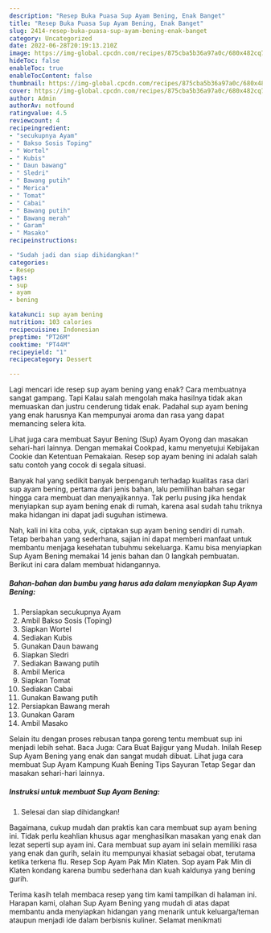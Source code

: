 ```yaml
---
description: "Resep Buka Puasa Sup Ayam Bening, Enak Banget"
title: "Resep Buka Puasa Sup Ayam Bening, Enak Banget"
slug: 2414-resep-buka-puasa-sup-ayam-bening-enak-banget
category: Uncategorized
date: 2022-06-28T20:19:13.210Z
image: https://img-global.cpcdn.com/recipes/875cba5b36a97a0c/680x482cq70/sup-ayam-bening-foto-resep-utama.jpg
hideToc: false
enableToc: true
enableTocContent: false
thumbnail: https://img-global.cpcdn.com/recipes/875cba5b36a97a0c/680x482cq70/sup-ayam-bening-foto-resep-utama.jpg
cover: https://img-global.cpcdn.com/recipes/875cba5b36a97a0c/680x482cq70/sup-ayam-bening-foto-resep-utama.jpg
author: Admin
authorAv: notfound
ratingvalue: 4.5
reviewcount: 4
recipeingredient:
- "secukupnya Ayam"
- " Bakso Sosis Toping"
- " Wortel"
- " Kubis"
- " Daun bawang"
- " Sledri"
- " Bawang putih"
- " Merica"
- " Tomat"
- " Cabai"
- " Bawang putih"
- " Bawang merah"
- " Garam"
- " Masako"
recipeinstructions:

- "Sudah jadi dan siap dihidangkan!"
categories:
- Resep
tags:
- sup
- ayam
- bening

katakunci: sup ayam bening 
nutrition: 103 calories
recipecuisine: Indonesian
preptime: "PT26M"
cooktime: "PT44M"
recipeyield: "1"
recipecategory: Dessert

---
```



Lagi mencari ide resep sup ayam bening yang enak? Cara membuatnya sangat gampang. Tapi Kalau salah mengolah maka hasilnya tidak akan memuaskan dan justru cenderung tidak enak. Padahal sup ayam bening yang enak harusnya Kan mempunyai aroma dan rasa yang dapat memancing selera kita.


Lihat juga cara membuat Sayur Bening (Sup) Ayam Oyong dan masakan sehari-hari lainnya. Dengan memakai Cookpad, kamu menyetujui Kebijakan Cookie dan Ketentuan Pemakaian. Resep sop ayam bening ini adalah salah satu contoh yang cocok di segala situasi.

Banyak hal yang sedikit banyak berpengaruh terhadap kualitas rasa dari sup ayam bening, pertama dari jenis bahan, lalu pemilihan bahan segar hingga cara membuat dan menyajikannya. Tak perlu pusing jika hendak menyiapkan sup ayam bening enak di rumah, karena asal sudah tahu triknya maka hidangan ini dapat jadi suguhan istimewa.


Nah, kali ini kita coba, yuk, ciptakan sup ayam bening sendiri di rumah. Tetap berbahan yang sederhana, sajian ini dapat memberi manfaat untuk membantu menjaga kesehatan tubuhmu sekeluarga. Kamu bisa menyiapkan Sup Ayam Bening memakai 14 jenis bahan dan 0 langkah pembuatan. Berikut ini cara dalam membuat hidangannya.

<!--inarticleads1-->

##### Bahan-bahan dan bumbu yang harus ada dalam menyiapkan Sup Ayam Bening:

1. Persiapkan secukupnya Ayam
1. Ambil  Bakso Sosis (Toping)
1. Siapkan  Wortel
1. Sediakan  Kubis
1. Gunakan  Daun bawang
1. Siapkan  Sledri
1. Sediakan  Bawang putih
1. Ambil  Merica
1. Siapkan  Tomat
1. Sediakan  Cabai
1. Gunakan  Bawang putih
1. Persiapkan  Bawang merah
1. Gunakan  Garam
1. Ambil  Masako


Selain itu dengan proses rebusan tanpa goreng tentu membuat sup ini menjadi lebih sehat. Baca Juga: Cara Buat Bajigur yang Mudah. Inilah Resep Sup Ayam Bening yang enak dan sangat mudah dibuat. Lihat juga cara membuat Sup Ayam Kampung Kuah Bening Tips Sayuran Tetap Segar dan masakan sehari-hari lainnya. 

<!--inarticleads2-->

##### Instruksi untuk membuat Sup Ayam Bening:


1. Selesai dan siap dihidangkan!

Bagaimana, cukup mudah dan praktis kan cara membuat sup ayam bening ini. Tidak perlu keahlian khusus agar menghasilkan masakan yang enak dan lezat seperti sup ayam ini. Cara membuat sup ayam ini selain memiliki rasa yang enak dan gurih, selain itu mempunyai khasiat sebagai obat, terutama ketika terkena flu. Resep Sop Ayam Pak Min Klaten. Sop ayam Pak Min di Klaten kondang karena bumbu sederhana dan kuah kaldunya yang bening gurih. 

Terima kasih telah membaca resep yang tim kami tampilkan di halaman ini. Harapan kami, olahan Sup Ayam Bening yang mudah di atas dapat membantu anda menyiapkan hidangan yang menarik untuk keluarga/teman ataupun menjadi ide dalam berbisnis kuliner. Selamat menikmati
